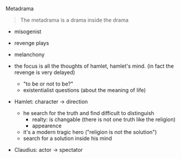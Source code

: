 Metadrama
> The metadrama is a drama inside the drama

- misogenist
- revenge plays
- melanchony

- the focus is all the thoughts of hamlet, hamlet's mind. (in fact the revenge is very delayed)
	- "to be or not to be?"
	- existentialist questions (about the meaning of life)

- Hamlet: character -> direction
	- he search for the truth and find difficult to distinguish
		- realty: is changable (there is not one truth like the religion)
		- appearence
	- it's a modern tragic hero ("religion is not the solution")
	- search for a solution inside his mind
- Claudius: actor -> spectator